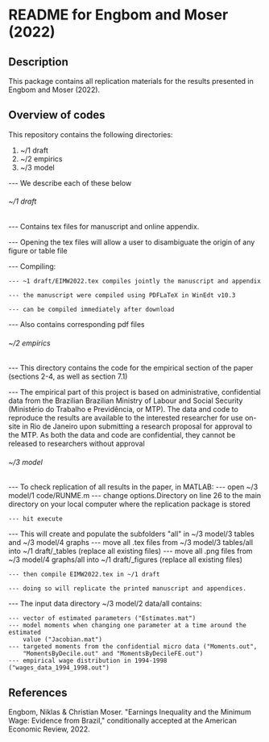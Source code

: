 # README for Engbom and Moser (2022)


## Description

This package contains all replication materials for the results presented in Engbom and Moser (2022).


## Overview of codes
This repository contains the following directories:

1. ~/1 draft
2. ~/2 empirics
3. ~/3 model

--- We describe each of these below


###### ~/1 draft

--- Contains tex files for manuscript and online appendix.


--- Opening the tex files will allow a user to disambiguate the origin of any figure or 
	table file


--- Compiling:

	--- ~1 draft/EIMW2022.tex compiles jointly the manuscript and appendix

	--- the manuscript were compiled using PDFLaTeX in WinEdt v10.3

	--- can be compiled immediately after download


--- Also contains corresponding pdf files


###### ~/2 empirics 

--- This directory contains the code for the empirical section of the paper 
	(sections 2-4, as well as section 7.1)

--- The empirical part of this project is based on administrative, confidential data 
	from the Brazilian Brazilian Ministry of Labour and Social Security (Ministério
	do Trabalho e Previdência, or MTP). The data and code to reproduce the results
	are available to the interested researcher for use on-site in Rio de Janeiro upon
	submitting a research proposal for approval to the MTP. As both the data and
	code are confidential, they cannot be released to researchers without approval




###### ~/3 model

--- To check replication of all results in the paper, in MATLAB:
	--- open ~/3 model/1 code/RUNME.m
	--- change options.Directory on line 26 to the main directory on your local 
		computer where the replication package is stored 

	--- hit execute

--- This will create and populate the subfolders "all" in ~/3 model/3 tables and 
	 ~/3 model/4 graphs
	--- move all .tex files from ~/3 model/3 tables/all into ~/1 draft/_tables
		(replace all existing files)
	--- move all .png files from ~/3 model/4 graphs/all into ~/1 draft/_figures 
		(replace all existing files)

	--- then compile EIMW2022.tex in ~/1 draft

	--- doing so will replicate the printed manuscript and appendices.

--- The input data directory ~/3 model/2 data/all contains:

	--- vector of estimated parameters ("Estimates.mat")
	--- model moments when changing one parameter at a time around the estimated
	 	value ("Jacobian.mat")
	--- targeted moments from the confidential micro data ("Moments.out", 
		"MomentsByDecile.out" and "MomentsByDecileFE.out")
	--- empirical wage distribution in 1994-1998 ("wages_data_1994_1998.out")


## References

Engbom, Niklas & Christian Moser. "Earnings Inequality and the Minimum Wage: Evidence from Brazil," conditionally accepted at the American Economic Review, 2022.

